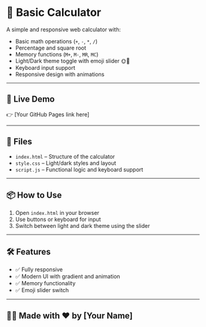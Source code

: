 # 🧮 Basic Calculator

A simple and responsive web calculator with:

- Basic math operations (`+`, `-`, `*`, `/`)
- Percentage and square root
- Memory functions (`M+`, `M-`, `MR`, `MC`)
- Light/Dark theme toggle with emoji slider 🌞🌙
- Keyboard input support
- Responsive design with animations

---

## 🚀 Live Demo

👉 [Your GitHub Pages link here]

---

## 📁 Files

- `index.html` – Structure of the calculator
- `style.css` – Light/dark styles and layout
- `script.js` – Functional logic and keyboard support

---

## 📦 How to Use

1. Open `index.html` in your browser
2. Use buttons or keyboard for input
3. Switch between light and dark theme using the slider

---

## 🛠 Features

- ✅ Fully responsive
- ✅ Modern UI with gradient and animation
- ✅ Memory functionality
- ✅ Emoji slider switch

---

## 👨‍💻 Made with ❤️ by [Your Name]
